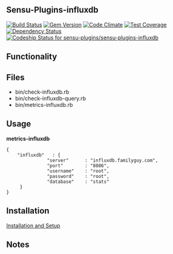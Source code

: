 ## Sensu-Plugins-influxdb

[![Build Status](https://travis-ci.org/sensu-plugins/sensu-plugins-influxdb.svg?branch=master)](https://travis-ci.org/sensu-plugins/sensu-plugins-influxdb)
[![Gem Version](https://badge.fury.io/rb/sensu-plugins-influxdb.svg)](http://badge.fury.io/rb/sensu-plugins-influxdb)
[![Code Climate](https://codeclimate.com/github/sensu-plugins/sensu-plugins-influxdb/badges/gpa.svg)](https://codeclimate.com/github/sensu-plugins/sensu-plugins-influxdb)
[![Test Coverage](https://codeclimate.com/github/sensu-plugins/sensu-plugins-influxdb/badges/coverage.svg)](https://codeclimate.com/github/sensu-plugins/sensu-plugins-influxdb)
[![Dependency Status](https://gemnasium.com/sensu-plugins/sensu-plugins-influxdb.svg)](https://gemnasium.com/sensu-plugins/sensu-plugins-influxdb)
[![Codeship Status for sensu-plugins/sensu-plugins-influxdb](https://codeship.com/projects/94979580-cd12-0132-f567-767651b3a193/status?branch=master)](https://codeship.com/projects/76219)
## Functionality

## Files
 * bin/check-influxdb.rb
 * bin/check-influxdb-query.rb
 * bin/metrics-influxdb.rb

## Usage

**metrics-influxdb**
```
{
    "influxdb"   : {
               "server"      : "influxdb.familyguy.com",
               "port"        : "8086",
               "username"    : "root",
               "password"    : "root",
               "database"    : "stats"
     }
}
```

## Installation

[Installation and Setup](https://github.com/sensu-plugins/documentation/blob/master/user_docs/installation_instructions.md)


## Notes
